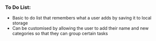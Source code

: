 ### To Do List:

- Basic to do list that remembers what a user adds by saving it to local storage
- Can be customised by allowing the user to add their name and new categories so that they can group certain tasks
